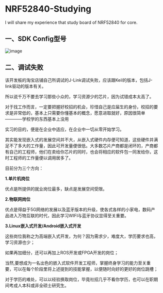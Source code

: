 # NRF52840-Studying
I will share my experience that study board of NRF52840 for core.

## 一、SDK Config型号

![image](https://github.com/user-attachments/assets/bd79dafa-5c23-4622-85ab-59b8e883f27c)

## 二、调试失败

该开发板的淘宝店铺自己所调试的J-Link调试失败，应该跟Keil的版本，包括J-link驱动的版本有关。

所以说千万不要去学习那些小众的，学习资源少的芯片，因为试错成本太高了。

对于找工作而言，一定要把握好校招的机会，珍惜自己是应届生的身份，校招的要求是非常低的，基本上只需要你懂基本的概念，愿意进取就好，原因很简单————学校学的东西基本上没用

实习的目的，便是在企业中适应，在企业中一切从零开始学习。

其实能发现嵌入式的发展空间并不大，从嵌入式硬件内存便可知道，这些硬件并满足不了多大的工作量，因此可开发量便很低。大多数芯片产商都是闭环的，产商都有自己的工程师，他们在卖给你芯片的同时，也会将相应的软件包一同发给你，这时工程师的工作量便以调用居多了。

目前分为三个方向：

**1.单片机岗位**

优点是所提供的就业岗位最多，缺点是发展空间受限。

**2.物联网岗位**

优点是得益于5G网络的发展以及蓝牙版本的升级，使各式各样的小家电，数码产品进入万物互联的时代，因此学习WIFI与蓝牙协议显得至关重要。

**3.Linux嵌入式开发/Android嵌入式开发**

这些岗位我称之为高端嵌入式开发，为何？因为需求少，难度大，学历要求也高，学习资源也少；

如果再加细分，还可以再加上ROS开发或FPGA开发的岗位；

当然,要想成为一名出色的嵌入式软件开发工程师，掌握终身学习的能力至关重要，可以在每个阶段里将上述提到的技能掌握，以便随时向好的更好的岗位跳槽；

对于学历的难处，可以以经验换取岗位，毕竟社招几乎不看你学历，也可以在职期间考成人本科或非全硕士研究生。
